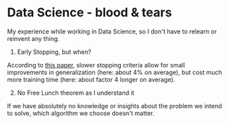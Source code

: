 # Data Science - blood & tears
My experience while working in Data Science, so I don't have to relearn or reinvent any thing.

1. Early Stopping, but when?

According to [this paper](http://page.mi.fu-berlin.de/prechelt/Biblio/stop_tricks1997.pdf), slower stopping criteria allow for small
improvements in generalization (here: about 4% on average), but cost much more training time (here: about factor 4 longer on average).

2. No Free Lunch theorem as I understand it

If we have absolutely no knowledge or insights about the problem we intend to solve, which algorithm we choose doesn't matter.

